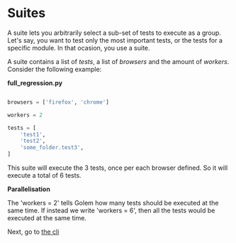 Suites
==================================================


A suite lets you arbitrarily select a sub-set of tests to execute as a group. Let's say, you want to test only the most important tests, or the tests for a specific module. In that ocasion, you use a suite.

A suite contains a list of *tests*, a list of *browsers* and the amount of *workers*. Consider the following example:


**full_regression.py**
```python

browsers = ['firefox', 'chrome']

workers = 2

tests = [
    'test1',
    'test2',
    'some_folder.test3',
]

```

This suite will execute the 3 tests, once per each browser defined. So it will execute a total of 6 tests. 

**Parallelisation**

The 'workers = 2' tells Golem how many tests should be executed at the same time. If instead we write 'workers = 6', then all the tests would be executed at the same time.



Next, go to [the cli](the-cli.html)